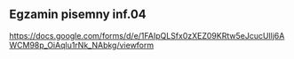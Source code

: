 ## Egzamin pisemny inf.04
https://docs.google.com/forms/d/e/1FAIpQLSfx0zXEZ09KRtw5eJcucUllj6AWCM98p_OiAqlu1rNk_NAbkg/viewform